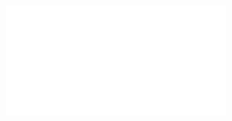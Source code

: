 <div align="center">
    <a class="link" href="https://github.com/itznao/itznao/blob/master/index.svg">
        <img class="image" src="index.svg" alt=" ">
    </a>
</div>
